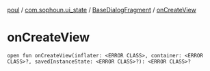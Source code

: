 [poul](../../index.md) / [com.sophoun.ui_state](../index.md) / [BaseDialogFragment](index.md) / [onCreateView](./on-create-view.md)

# onCreateView

`open fun onCreateView(inflater: <ERROR CLASS>, container: <ERROR CLASS>?, savedInstanceState: <ERROR CLASS>?): <ERROR CLASS>?`